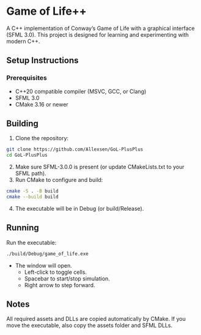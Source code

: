 # Game of Life++
A C++ implementation of Conway’s Game of Life with a graphical interface (SFML 3.0).
This project is designed for learning and experimenting with modern C++.

## Setup Instructions
### Prerequisites
- C++20 compatible compiler (MSVC, GCC, or Clang)
- SFML 3.0
- CMake 3.16 or newer

## Building
1. Clone the repository:
```bash
git clone https://github.com/Allexsen/GoL-PlusPlus
cd GoL-PlusPlus
```
2. Make sure SFML-3.0.0 is present (or update CMakeLists.txt to your SFML path).
3. Run CMake to configure and build:
```bash
cmake -S . -B build
cmake --build build
```
4. The executable will be in Debug (or build/Release).

## Running
Run the executable:
```bash
./build/Debug/game_of_life.exe
```
- The window will open.
    - Left-click to toggle cells.
    - Spacebar to start/stop simulation.
    - Right arrow to step forward.

## Notes
All required assets and DLLs are copied automatically by CMake.
If you move the executable, also copy the assets folder and SFML DLLs.
